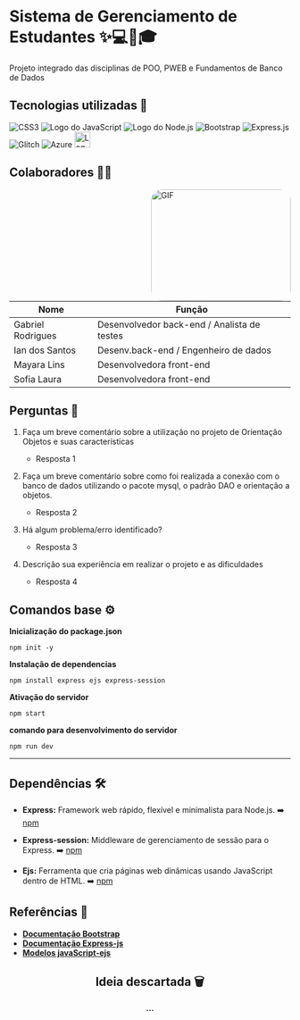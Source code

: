 # Sistema de Gerenciamento de Estudantes ✨💻📂🎓

Projeto integrado das disciplinas de POO, PWEB e Fundamentos de Banco de Dados

## Tecnologias utilizadas 🚀

![CSS3](https://img.shields.io/badge/css3-%231572B6.svg?style=for-the-badge&logo=css3&logoColor=white)
![Logo do JavaScript](https://img.shields.io/badge/JavaScript-323330?style=for-the-badge&logo=javascript&logoColor=F7DF1E)
![Logo do Node.js](https://img.shields.io/badge/Node.js-2B8244?style=for-the-badge&logo=node.js&logoColor=white)
![Bootstrap](https://img.shields.io/badge/bootstrap-%238511FA.svg?style=for-the-badge&logo=bootstrap&logoColor=white)
![Express.js](https://img.shields.io/badge/express.js-%23404d59.svg?style=for-the-badge&logo=express&logoColor=%2361DAFB)
![Glitch](https://img.shields.io/badge/glitch-%233333FF.svg?style=for-the-badge&logo=glitch&logoColor=white)
![Azure](https://img.shields.io/badge/azure-%230072C6.svg?style=for-the-badge&logo=microsoftazure&logoColor=white)
<img src="https://www2.ifal.edu.br/acesso-a-sistemas/logo2.png/@@images/image.png" alt="Logo do Ifal" style="width:auto; height:28px;"/>

## Colaboradores 🤝🏻

<img src="https://media2.giphy.com/media/du3J3cXyzhj75IOgvA/200.webp?cid=ecf05e477mjddg8atv414antsy2lmawts79pz6jcya56m6zr&ep=v1_gifs_search&rid=200.webp&ct=g" alt="GIF" style="border-radius: 20px; width: 250px; height: 200px;" align="right">

| Nome | Função |
|--------|------|
| Gabriel Rodrigues | Desenvolvedor back-end / Analista de testes |
| Ian dos Santos | Desenv.back-end / Engenheiro de dados |
| Mayara Lins  | Desenvolvedora front-end |
| Sofia Laura | Desenvolvedora front-end | 

## Perguntas 💭
1. Faça um breve comentário sobre a utilização no projeto de Orientação Objetos e suas características
    - Resposta 1

2. Faça um breve comentário sobre como foi realizada a conexão com o banco de dados utilizando o pacote mysql, o padrão DAO e orientação a objetos. 
    - Resposta 2

3. Há algum problema/erro identificado?
    - Resposta 3

4. Descrição sua experiência em realizar o projeto e as dificuldades
    - Resposta 4
  

## Comandos base ⚙

**Inicialização do package.json**

    npm init -y

**Instalação de dependencias**

    npm install express ejs express-session 
    
**Ativação do servidor**

    npm start

**comando para desenvolvimento do servidor**

    npm run dev

  
<hr> 

## Dependências 🛠️

- **Express:** Framework web rápido, flexível e minimalista para Node.js.
  ➡️ [npm](https://www.npmjs.com/package/express)

- **Express-session:** Middleware de gerenciamento de sessão para o Express.
  ➡️ [npm](https://www.npmjs.com/package/express-session)
  
- **Ejs:** Ferramenta que cria páginas web dinâmicas usando JavaScript dentro de HTML.
  ➡️ [npm](https://www.npmjs.com/package/ejs)


## Referências 📌

- **[Documentação Bootstrap](https://getbootstrap.com/docs/5.3/getting-started/introduction/)**
- **[Documentação Express-js](https://expressjs.com/)**
- **[Modelos javaScript-ejs](https://ejs.co/)**
  

<div align="center">

## Ideia descartada 🗑 

**...**

</div>
